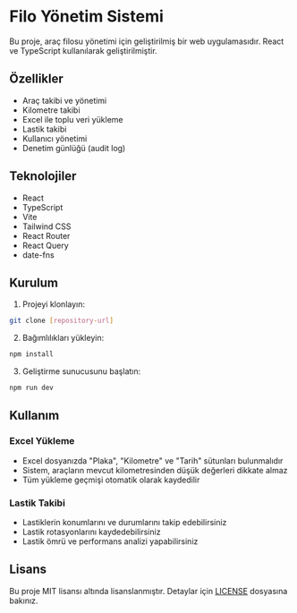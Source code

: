 # Filo Yönetim Sistemi

Bu proje, araç filosu yönetimi için geliştirilmiş bir web uygulamasıdır. React ve TypeScript kullanılarak geliştirilmiştir.

## Özellikler

- Araç takibi ve yönetimi
- Kilometre takibi
- Excel ile toplu veri yükleme
- Lastik takibi
- Kullanıcı yönetimi
- Denetim günlüğü (audit log)

## Teknolojiler

- React
- TypeScript
- Vite
- Tailwind CSS
- React Router
- React Query
- date-fns

## Kurulum

1. Projeyi klonlayın:
```bash
git clone [repository-url]
```

2. Bağımlılıkları yükleyin:
```bash
npm install
```

3. Geliştirme sunucusunu başlatın:
```bash
npm run dev
```

## Kullanım

### Excel Yükleme
- Excel dosyanızda "Plaka", "Kilometre" ve "Tarih" sütunları bulunmalıdır
- Sistem, araçların mevcut kilometresinden düşük değerleri dikkate almaz
- Tüm yükleme geçmişi otomatik olarak kaydedilir

### Lastik Takibi
- Lastiklerin konumlarını ve durumlarını takip edebilirsiniz
- Lastik rotasyonlarını kaydedebilirsiniz
- Lastik ömrü ve performans analizi yapabilirsiniz

## Lisans

Bu proje MIT lisansı altında lisanslanmıştır. Detaylar için [LICENSE](LICENSE) dosyasına bakınız. 